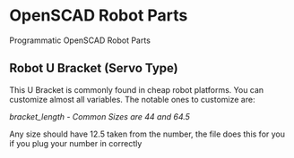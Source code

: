 # OpenSCAD Robot Parts
Programmatic OpenSCAD Robot Parts

## Robot U Bracket (Servo Type)
This U Bracket is commonly found in cheap robot platforms.
You can customize almost all variables. The notable ones to customize are:

*bracket_length - Common Sizes are 44 and 64.5*

Any size should have 12.5 taken from the number, the file does this for you if you plug your number in correctly
